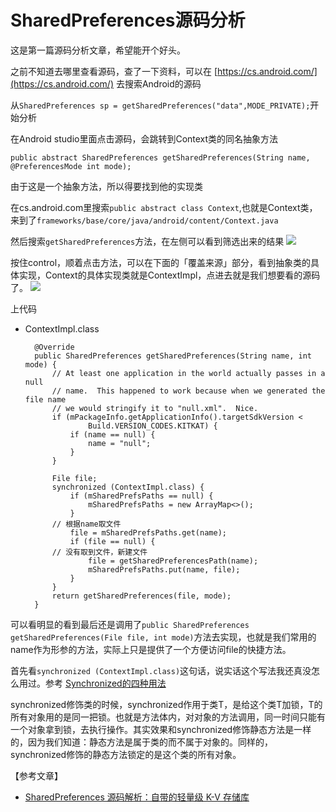# SharedPreferences源码分析

这是第一篇源码分析文章，希望能开个好头。

之前不知道去哪里查看源码，查了一下资料，可以在 [https://cs.android.com/](https://cs.android.com/) 去搜索Android的源码

从`SharedPreferences sp = getSharedPreferences("data",MODE_PRIVATE);`开始分析

在Android studio里面点击源码，会跳转到Context类的同名抽象方法

```text
public abstract SharedPreferences getSharedPreferences(String name, @PreferencesMode int mode);
```

由于这是一个抽象方法，所以得要找到他的实现类

在cs.android.com里搜索`public abstract class Context`,也就是Context类，来到了`frameworks/base/core/java/android/content/Context.java`

然后搜索`getSharedPreferences`方法，在左侧可以看到筛选出来的结果 ![](https://pic.downk.cc/item/5fa261041cd1bbb86b167801.jpg)

按住control，顺着点击方法，可以在下面的「覆盖来源」部分，看到抽象类的具体实现，Context的具体实现类就是ContextImpl，点进去就是我们想要看的源码了。 ![](https://pic.downk.cc/item/5fa366611cd1bbb86b476fb3.jpg)

上代码

* ContextImpl.class

  ```text
    @Override
    public SharedPreferences getSharedPreferences(String name, int mode) {
        // At least one application in the world actually passes in a null
        // name.  This happened to work because when we generated the file name
        // we would stringify it to "null.xml".  Nice.
        if (mPackageInfo.getApplicationInfo().targetSdkVersion <
                Build.VERSION_CODES.KITKAT) {
            if (name == null) {
                name = "null";
            }
        }

        File file;
        synchronized (ContextImpl.class) {
            if (mSharedPrefsPaths == null) {
                mSharedPrefsPaths = new ArrayMap<>();
            }
        // 根据name取文件
            file = mSharedPrefsPaths.get(name);
            if (file == null) {
        // 没有取到文件，新建文件
                file = getSharedPreferencesPath(name);
                mSharedPrefsPaths.put(name, file);
            }
        }
        return getSharedPreferences(file, mode);
    }
  ```

可以看明显的看到最后还是调用了`public SharedPreferences getSharedPreferences(File file, int mode)`方法去实现，也就是我们常用的name作为形参的方法，实际上只是提供了一个方便访问file的快捷方法。

首先看`synchronized (ContextImpl.class)`这句话，说实话这个写法我还真没怎么用过。参考 [Synchronized的四种用法](https://blog.csdn.net/luoweifu/article/details/46613015)

synchronized修饰类的时候，synchronized作用于类T，是给这个类T加锁，T的所有对象用的是同一把锁。也就是方法体内，对对象的方法调用，同一时间只能有一个对象拿到锁，去执行操作。其实效果和synchronized修饰静态方法是一样的，因为我们知道：静态方法是属于类的而不属于对象的。同样的，synchronized修饰的静态方法锁定的是这个类的所有对象。

【参考文章】

* [SharedPreferences 源码解析：自带的轻量级 K-V 存储库](https://juejin.im/post/6844904036714430472)

